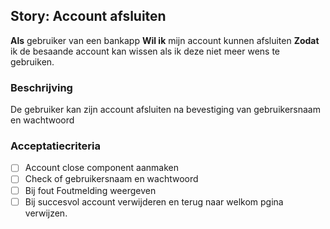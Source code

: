 ## Story: Account afsluiten

**Als** gebruiker van een bankapp
**Wil ik** mijn account kunnen afsluiten
**Zodat** ik de besaande account kan wissen als ik deze niet meer wens te gebruiken.

### Beschrijving

De gebruiker kan zijn account afsluiten na bevestiging van gebruikersnaam en wachtwoord

### Acceptatiecriteria

- [ ] Account close component aanmaken
- [ ] Check of gebruikersnaam en wachtwoord
- [ ] Bij fout Foutmelding weergeven
- [ ] Bij succesvol account verwijderen en terug naar welkom pgina verwijzen.
